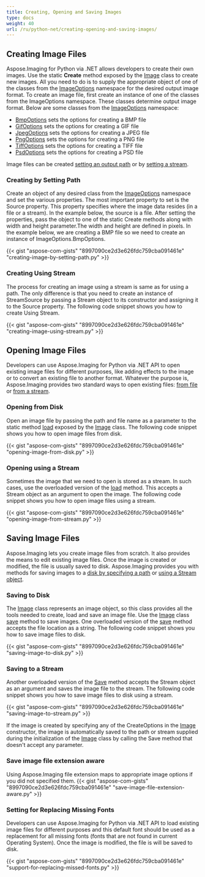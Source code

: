 ```yaml
---
title: Creating, Opening and Saving Images
type: docs
weight: 40
url: /ru/python-net/creating-opening-and-saving-images/
---
```


## **Creating Image Files**
Aspose.Imaging for Python via .NET allows developers to create their own images. Use the static **Create** method exposed by the [Image](https://reference.aspose.com/imaging/ru/python-net/aspose.imaging/image) class to create new images. All you need to do is to supply the appropriate object of one of the classes from the [ImageOptions](https://reference.aspose.com/imaging/ru/python-net/aspose.imaging.imageoptions) namespace for the desired output image format. To create an image file, first create an instance of one of the classes from the ImageOptions namespace. These classes determine output image format. Below are some classes from the [ImageOptions](https://reference.aspose.com/imaging/ru/python-net/aspose.imaging.imageoptions) namespace:

- [BmpOptions](https://reference.aspose.com/imaging/ru/python-net/aspose.imaging.imageoptions.bmpoptions) sets the options for creating a BMP file
- [GifOptions](https://reference.aspose.com/imaging/ru/python-net/aspose.imaging.imageoptions.gifoptions) sets the options for creating a GIF file
- [JpegOptions](https://reference.aspose.com/imaging/ru/python-net/aspose.imaging.imageoptions.jpegoptions) sets the options for creating a JPEG file
- [PngOptions](https://reference.aspose.com/imaging/ru/python-net/aspose.imaging.imageoptions.pngoptions) sets the options for creating a PNG file
- [TiffOptions](https://reference.aspose.com/imaging/ru/python-net/aspose.imaging.imageoptions.tiffoptions) sets the options for creating a TIFF file
- [PsdOptions](https://reference.aspose.com/imaging/ru/python-net/aspose.imaging.imageoptions.psdoptions) sets the options for creating a PSD file

Image files can be created [setting an output path](#Creating%2COpeningandSavingImages-CreatingbySettingPath) or by [setting a stream](#Creating%2COpeningandSavingImages-CreatingUsingStream).

### **Creating by Setting Path**
Create an object of any desired class from the [ImageOptions](https://reference.aspose.com/imaging/ru/python-net/aspose.imaging.imageoptions/) namespace and set the various properties. The most important property to set is the Source property. This property specifies where the image data resides (in a file or a stream). In the example below, the source is a file. After setting the properties, pass the object to one of the static Create methods along with width and height parameter.The width and height are defined in pixels. In the example below, we are creating a BMP file so we need to create an instance of ImageOptions.BmpOptions.

{{< gist "aspose-com-gists" "8997090ce2d3e626fdc759cba091461e" "creating-image-by-setting-path.py" >}}

### **Creating Using Stream**
The process for creating an image using a stream is same as for using a path. The only difference is that you need to create an instance of StreamSource by passing a Stream object to its constructor and assigning it to the Source property. The following code snippet shows you how to create Using Stream.

{{< gist "aspose-com-gists" "8997090ce2d3e626fdc759cba091461e" "creating-image-using-stream.py" >}}

## **Opening Image Files**
Developers can use Aspose.Imaging for Python via .NET API to open existing image files for different purposes, like adding effects to the image or to convert an existing file to another format. Whatever the purpose is, Aspose.Imaging provides two standard ways to open existing files: [from file](#Creating%2COpeningandSavingImages-OpeningfromDisk) or [from a stream](#Creating%2COpeningandSavingImages-OpeningusingaStream).

### **Opening from Disk**
Open an image file by passing the path and file name as a parameter to the static method [load](https://reference.aspose.com/imaging/ru/python-net/aspose.imaging/image/) exposed by the [Image](https://reference.aspose.com/imaging/ru/python-net/aspose.imaging/image) class. The following code snippet shows you how to open image files from disk.

{{< gist "aspose-com-gists" "8997090ce2d3e626fdc759cba091461e" "opening-image-from-disk.py" >}}

### **Opening using a Stream**
Sometimes the image that we need to open is stored as a stream. In such cases, use the overloaded version of the [load](https://reference.aspose.com/imaging/ru/python-net/aspose.imaging/image) method. This accepts a Stream object as an argument to open the image. The following code snippet shows you how to open image files using a stream.

{{< gist "aspose-com-gists" "8997090ce2d3e626fdc759cba091461e" "opening-image-from-stream.py" >}}

## **Saving Image Files**
Aspose.Imaging lets you create image files from scratch. It also provides the means to edit existing image files. Once the image is created or modified, the file is usually saved to disk. Aspose.Imaging provides you with methods for saving images to a [disk by specifying a path](#DrawingandFormattingImages-SavingtoDisk) or [using a Stream object](#DrawingandFormattingImages-SavingtoaStream).

### **Saving to Disk**
The [Image](https://reference.aspose.com/imaging/ru/python-net/aspose.imaging/image) class represents an image object, so this class provides all the tools needed to create, load and save an image file. Use the [Image](https://reference.aspose.com/imaging/ru/python-net/aspose.imaging/image) class [save](https://reference.aspose.com/imaging/ru/python-net/aspose.imaging/image/) method to save images. One overloaded version of the [save](https://reference.aspose.com/imaging/ru/python-net/aspose.imaging/image/) method accepts the file location as a string. The following code snippet shows you how to save image files to disk.

{{< gist "aspose-com-gists" "8997090ce2d3e626fdc759cba091461e" "saving-image-to-disk.py" >}}

### **Saving to a Stream**
Another overloaded version of the [Save](https://reference.aspose.com/imaging/ru/python-net/aspose.imaging.datastreamsupporter/save/methods/1) method accepts the Stream object as an argument and saves the image file to the stream. The following code snippet shows you how to save image files to disk using a stream.

{{< gist "aspose-com-gists" "8997090ce2d3e626fdc759cba091461e" "saving-image-to-stream.py" >}}

If the image is created by specifying any of the CreateOptions in the [Image](https://reference.aspose.com/imaging/ru/python-net/aspose.imaging/image/) constructor, the image is automatically saved to the path or stream supplied during the initialization of the [Image]() class by calling the Save method that doesn't accept any parameter.

### **Save image file extension aware**
Using Aspose.Imaging file extension maps to appropriate image options if you did not specified them.
{{< gist "aspose-com-gists" "8997090ce2d3e626fdc759cba091461e" "save-image-file-extension-aware.py" >}}

### **Setting for Replacing Missing Fonts**
Developers can use Aspose.Imaging for Python via .NET API to load existing image files for different purposes and this default font should be used as a replacement for all missing fonts (fonts that are not found in current Operating System). Once the image is modified, the file is will be saved to disk.

{{< gist "aspose-com-gists" "8997090ce2d3e626fdc759cba091461e" "support-for-replacing-missed-fonts.py" >}}
